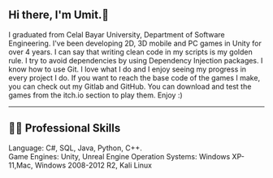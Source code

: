 ## Hi there, I'm Umit.👋

 I graduated from Celal Bayar University, Department of Software Engineering. I've been developing 2D, 3D mobile and PC games in Unity for over 4 years. I can say that writing clean code in my scripts is my golden rule. I try to avoid dependencies by using Dependency Injection packages. I know how to use Git. I love what I do and I enjoy seeing my progress in every project I do. If you want to reach the base code of the games I make, you can check out my Gitlab and GitHub. You can download and test the games from the itch.io section to play them. Enjoy :)

---------------------------------------------------------------------------------------------------------------------------------------

## 👨‍💻 Professional Skills
Language: C#, SQL, Java, Python, C++.  
Game Engines: Unity, Unreal Engine 
Operation Systems: Windows XP-11,Mac, Windows 2008-2012 R2, Kali Linux  
 


<!--
**umitcanyucesoy/umitcanyucesoy** is a ✨ _special_ ✨ repository because its `README.md` (this file) appears on your GitHub profile.

Here are some ideas to get you started:

- 🔭 I’m currently working on ...
- 🌱 I’m currently learning ...
- 👯 I’m looking to collaborate on ...
- 🤔 I’m looking for help with ...
- 💬 Ask me about ...
- 📫 How to reach me: ...
- 😄 Pronouns: ...
- ⚡ Fun fact: ...
-->
